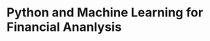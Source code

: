 # Python and Machine Learning for Financial Ananlysis
<!--- This repository contains jupyter notebooks implemented as a part of the udemy course titled: **Python & Machine Learning for Financial Analysis**
<br>Udemy Course Link: https://www.udemy.com/course/ml-and-python-in-finance-real-cases-and-practical-solutions/
--->
